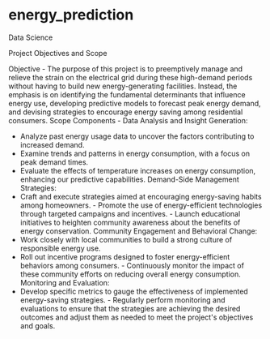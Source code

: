 # energy_prediction
Data Science

Project Objectives and Scope
 
Objective -
The purpose of this project is to preemptively manage and relieve the strain on the electrical grid during these high-demand periods without having to build new energy-generating facilities. Instead, the emphasis is on identifying the fundamental determinants that influence energy use, developing predictive models to forecast peak energy demand, and devising strategies to encourage energy saving among residential consumers.
Scope Components -
Data Analysis and Insight Generation:
- Analyze past energy usage data to uncover the factors contributing to increased demand.
- Examine trends and patterns in energy consumption, with a focus on peak demand times.
- Evaluate the effects of temperature increases on energy consumption, enhancing our
predictive capabilities.
Demand-Side Management Strategies:
- Craft and execute strategies aimed at encouraging energy-saving habits among homeowners. - Promote the use of energy-efficient technologies through targeted campaigns and incentives. - Launch educational initiatives to heighten community awareness about the benefits of energy conservation.
Community Engagement and Behavioral Change:
- Work closely with local communities to build a strong culture of responsible energy use.
- Roll out incentive programs designed to foster energy-efficient behaviors among consumers. - Continuously monitor the impact of these community efforts on reducing overall energy
consumption.
Monitoring and Evaluation:
- Develop specific metrics to gauge the effectiveness of implemented energy-saving strategies. - Regularly perform monitoring and evaluations to ensure that the strategies are achieving the desired outcomes and adjust them as needed to meet the project's objectives and goals.
